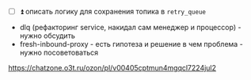 
- [ ] ⏫ описать логику для сохранения топика в `retry_queue`

- dlq (рефакторинг service, накидал сам менеджер и процессор) - нужно обсудить
- fresh-inbound-proxy - есть гипотеза и решение в чем проблема - нужно посоветоваться


https://chatzone.o3t.ru/ozon/pl/v00405cptmun4mgqcl7224jul2